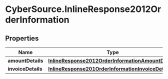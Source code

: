 # CyberSource.InlineResponse2012OrderInformation

## Properties
Name | Type | Description | Notes
------------ | ------------- | ------------- | -------------
**amountDetails** | [**InlineResponse2012OrderInformationAmountDetails**](InlineResponse2012OrderInformationAmountDetails.md) |  | [optional] 
**invoiceDetails** | [**InlineResponse201OrderInformationInvoiceDetails**](InlineResponse201OrderInformationInvoiceDetails.md) |  | [optional] 


